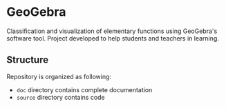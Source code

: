 # GeoGebra

Classification and visualization of elementary functions using GeoGebra's software tool. Project developed to help students and teachers in learning.

## Structure

Repository is organized as following:
- `doc` directory contains complete documentation
- `source` directory contains code 